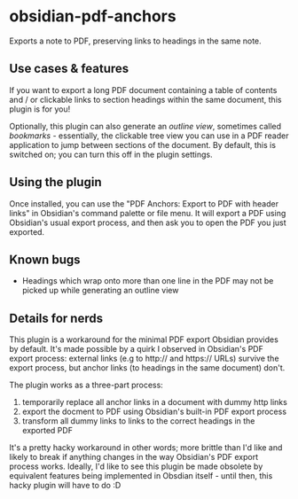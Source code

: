 
# obsidian-pdf-anchors

Exports a note to PDF, preserving links to headings in the same note.

## Use cases & features

If you want to export a long PDF document containing a table of contents and / or clickable links to section headings within the same document, this plugin is for you!

Optionally, this plugin can also generate an _outline view_, sometimes called _bookmarks_ - essentially, the clickable tree view you can use in a PDF reader application to jump between sections of the document. By default, this is switched on; you can turn this off in the plugin settings.

## Using the plugin
Once installed, you can use the "PDF Anchors: Export to PDF with header links" in Obsidian's command palette or file menu. It will export a PDF using Obsidian's usual export process, and then ask you to open the PDF you just exported. 

## Known bugs
- Headings which wrap onto more than one line in the PDF may not be picked up while generating an outline view

## Details for nerds
This plugin is a workaround for the minimal PDF export Obsidian provides by default. It's made possible by a quirk I observed in Obsidian's PDF export process: external links (e.g to http:// and https:// URLs) survive the export process, but anchor links (to headings in the same document) don't. 

The plugin works as a three-part process:
1. temporarily replace all anchor links in a document with dummy http links
2. export the docment to PDF using Obsidian's built-in PDF export process
2. transform all dummy links to links to the correct headings in the exported PDF

It's a pretty hacky workaround in other words; more brittle than I'd like and likely to break if anything changes in the way Obsidian's PDF export process works. Ideally, I'd like to see this plugin be made obsolete by equivalent features being implemented in Obsdian itself - until then, this hacky plugin will have to do :D 
